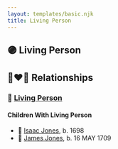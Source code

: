 ```yaml
---
layout: templates/basic.njk
title: Living Person
---
```

## 🟣 Living Person


## 👩‍❤️‍👨 Relationships

### 🔵 [Living Person](/people/7/74416956)

#### Children With Living Person
* 🔵 [Isaac Jones](/people/7/77695552), b. 1698
* 🔵 [James Jones](/people/6/61233476), b. 16 MAY 1709
